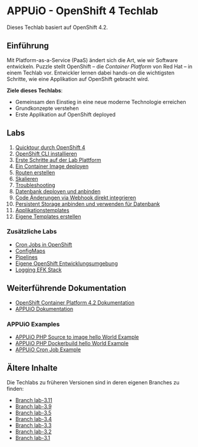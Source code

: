 # APPUiO - OpenShift 4 Techlab

Dieses Techlab basiert auf OpenShift 4.2.

## Einführung

Mit Platform-as-a-Service (PaaS) ändert sich die Art, wie wir Software entwickeln. Puzzle stellt OpenShift – die _Container Platform_ von Red Hat – in einem Techlab vor. Entwickler lernen dabei hands-on die wichtigsten Schritte, wie eine Applikation auf OpenShift gebracht wird.

__Ziele dieses Techlabs__:

- Gemeinsam den Einstieg in eine neue moderne Technologie erreichen
- Grundkonzepte verstehen
- Erste Applikation auf OpenShift deployed


## Labs

1. [Quicktour durch OpenShift 4](labs/01_quicktour.md)
2. [OpenShift CLI installieren](labs/02_cli.md)
3. [Erste Schritte auf der Lab Plattform](labs/03_first_steps.md)
4. [Ein Container Image deployen](labs/04_deploy_dockerimage.md)
5. [Routen erstellen](labs/05_create_route.md)
6. [Skalieren](labs/06_scale.md)
7. [Troubleshooting](labs/07_troubleshooting_ops.md)
8. [Datenbank deployen und anbinden](labs/08_database.md)
9. [Code Änderungen via Webhook direkt integrieren](labs/09_dockerbuild_webhook.md)
10. [Persistent Storage anbinden und verwenden für Datenbank](labs/10_persistent_storage.md)
11. [Applikationstemplates](labs/11_template.md)
12. [Eigene Templates erstellen](labs/12_template_creation.md)

### Zusätzliche Labs

- [Cron Jobs in OpenShift](additional-labs/cronjobs_and_jobs.md)
- [ConfigMaps](additional-labs/configmaps.md)
- [Pipelines](additional-labs/pipelines.md)
- [Eigene OpenShift Entwicklungsumgebung](additional-labs/development_environment.md)
- [Logging EFK Stack](additional-labs/logging_efk_stack.md)

## Weiterführende Dokumentation

- [OpenShift Container Platform 4.2 Dokumentation](https://docs.openshift.com/container-platform/4.2/welcome/index.html)
- [APPUiO Dokumentation](http://docs.appuio.ch)

### APPUiO Examples

- [APPUiO PHP Source to image hello World Example](https://github.com/appuio/example-php-sti-helloworld)
- [APPUiO PHP Dockerbuild hello World Example](https://github.com/appuio/example-php-docker-helloworld)
- [APPUiO Cron Job Example](https://github.com/appuio/example-cron-traditional)

## Ältere Inhalte

Die Techlabs zu früheren Versionen sind in deren eigenen Branches zu finden:

- [Branch lab-3.11](https://github.com/appuio/techlab/tree/lab-3.11)
- [Branch lab-3.9](https://github.com/appuio/techlab/tree/lab-3.9)
- [Branch lab-3.5](https://github.com/appuio/techlab/tree/lab-3.5)
- [Branch lab-3.4](https://github.com/appuio/techlab/tree/lab-3.4)
- [Branch lab-3.3](https://github.com/appuio/techlab/tree/lab-3.3)
- [Branch lab-3.2](https://github.com/appuio/techlab/tree/lab-3.2)
- [Branch lab-3.1](https://github.com/appuio/techlab/tree/lab-3.1)
